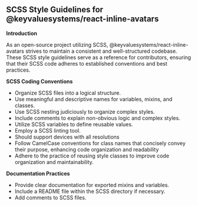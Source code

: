 ## SCSS Style Guidelines for @keyvaluesystems/react-inline-avatars

**Introduction**

As an open-source project utilizing SCSS, @keyvaluesystems/react-inline-avatars strives to maintain a consistent and well-structured codebase. These SCSS style guidelines serve as a reference for contributors, ensuring that their SCSS code adheres to established conventions and best practices.

**SCSS Coding Conventions**

- Organize SCSS files into a logical structure.
- Use meaningful and descriptive names for variables, mixins, and classes.
- Use SCSS nesting judiciously to organize complex styles.
- Include comments to explain non-obvious logic and complex styles.
- Utilize SCSS variables to define reusable values.
- Employ a SCSS linting tool.
- Should support devices with all resolutions
- Follow CamelCase conventions for class names that concisely convey their purpose, enhancing code organization and readability
- Adhere to the practice of reusing style classes to improve code organization and maintainability.

**Documentation Practices**

- Provide clear documentation for exported mixins and variables.
- Include a README file within the SCSS directory if necessary.
- Add comments to SCSS files.
